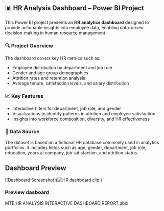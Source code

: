 ## 📊 HR Analysis Dashboard – Power BI Project

This Power BI project presents an **HR analytics dashboard** designed to provide actionable insights into employee data, enabling data-driven decision-making in human resource management.

### 🔍 Project Overview

The dashboard covers key HR metrics such as:

* Employee distribution by department and job role
* Gender and age group demographics
* Attrition rates and retention analysis
* Average tenure, satisfaction levels, and salary distribution

### 📈 Key Features

* Interactive filters for department, job role, and gender
* Visualizations to identify patterns in attrition and employee satisfaction
* Insights into workforce composition, diversity, and HR effectiveness

### 🧩 Data Source

The dataset is based on a fictional HR database commonly used in analytics portfolios. It includes fields such as age, gender, department, job role, education, years at company, job satisfaction, and attrition status.


## Dashboard Preview
![Dashboard Screenshot](![HR dashboard clip](https://github.com/user-attachments/assets/80a936d2-b3aa-4a07-b393-60638704a8fc)
)

### Preview dasboard
MTE HR ANALYSIS INTERACTIVE DASHBOARD REPORT.pbix

